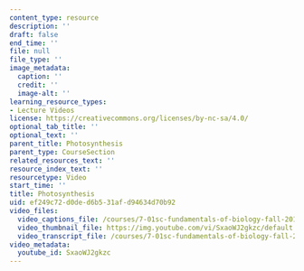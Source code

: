 ```yaml
---
content_type: resource
description: ''
draft: false
end_time: ''
file: null
file_type: ''
image_metadata:
  caption: ''
  credit: ''
  image-alt: ''
learning_resource_types:
- Lecture Videos
license: https://creativecommons.org/licenses/by-nc-sa/4.0/
optional_tab_title: ''
optional_text: ''
parent_title: Photosynthesis
parent_type: CourseSection
related_resources_text: ''
resource_index_text: ''
resourcetype: Video
start_time: ''
title: Photosynthesis
uid: ef249c72-d0de-d6b5-31af-d94634d70b92
video_files:
  video_captions_file: /courses/7-01sc-fundamentals-of-biology-fall-2011/00a3d0194a6953568f60736fb5c9ef53_SxaoWJ2gkzc.vtt
  video_thumbnail_file: https://img.youtube.com/vi/SxaoWJ2gkzc/default.jpg
  video_transcript_file: /courses/7-01sc-fundamentals-of-biology-fall-2011/7e6979a0bfbc14c3e450cf8a27d8bd8c_SxaoWJ2gkzc.pdf
video_metadata:
  youtube_id: SxaoWJ2gkzc
---
```

